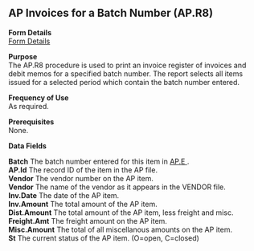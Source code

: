 ##  AP Invoices for a Batch Number (AP.R8)

<PageHeader />

**Form Details**  
[ Form Details ](AP-R8-1/README.md)   

**Purpose**  
The AP.R8 procedure is used to print an invoice register of invoices and debit
memos for a specified batch number. The report selects all items issued for a
selected period which contain the batch number entered.

**Frequency of Use**  
As required.

**Prerequisites**  
None.

**Data Fields**

**Batch** The batch number entered for this item in [ AP.E ](../../../../rover/AP-OVERVIEW/AP-ENTRY/AP-E/README.md) .   
**AP.Id** The record ID of the item in the AP file.  
**Vendor** The vendor number on the AP item.  
**Vendor** The name of the vendor as it appears in the VENDOR file.  
**Inv.Date** The date of the AP item.  
**Inv.Amount** The total amount of the AP item.  
**Dist.Amount** The total amount of the AP item, less freight and misc.  
**Freight.Amt** The freight amount on the AP item.  
**Misc.Amount** The total of all miscellanous amounts on the AP item.  
**St** The current status of the AP item. (O=open, C=closed)  
  
<badge text= "Version 8.10.57" vertical="middle" />

<PageFooter />